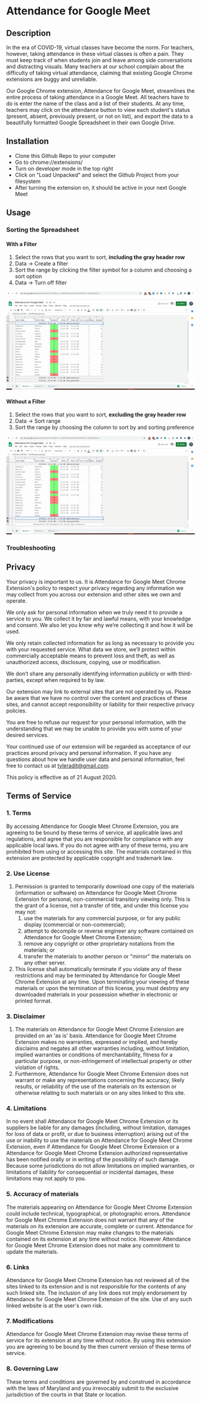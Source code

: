# Attendance for Google Meet

## Description

In the era of COVID-19, virtual classes have become the norm. For teachers, however, taking attendance in these virtual classes is often a pain. They must keep track of when students join and leave among side conversations and distracting visuals. Many teachers at our school complain about the difficulty of taking virtual attendance, claiming that existing Google Chrome extensions are buggy and unreliable.

Our Google Chrome extension, Attendance for Google Meet, streamlines the entire process of taking attendance in a Google Meet. All teachers have to do is enter the name of the class and a list of their students. At any time, teachers may click on the attendance button to view each student's status (present, absent, previously present, or not on list), and export the data to a beautifully formatted Google Spreadsheet in their own Google Drive.

## Installation

-   Clone this Github Repo to your computer
-   Go to chrome://extensions/
-   Turn on developer mode in the top right
-   Click on "Load Unpacked" and select the Github Project from your filesystem
-   After turning the extension on, it should be active in your next Google Meet

## Usage

### Sorting the Spreadsheet

#### With a Filter
1. Select the rows that you want to sort, **including the gray header row**
2. Data → Create a filter
3. Sort the range by clicking the filter symbol for a column and choosing a sort option
4. Data → Turn off filter

![Sorting with a filter](/img/gif/sorting_spreadsheet.gif "Sorting with a Filter")

#### Without a Filter
1. Select the rows that you want to sort, **excluding the gray header row**
2. Data → Sort range
3. Sort the range by choosing the column to sort by and sorting preference

![Sorting without a filter](/img/gif/sorting_spreadsheet_alt.gif "Sorting without a Filter")

### Troubleshooting

## Privacy

Your privacy is important to us. It is Attendance for Google Meet Chrome Extension's policy to respect your privacy regarding any information we may collect from you across our extension and other sites we own and operate.

We only ask for personal information when we truly need it to provide a service to you. We collect it by fair and lawful means, with your knowledge and consent. We also let you know why we’re collecting it and how it will be used.

We only retain collected information for as long as necessary to provide you with your requested service. What data we store, we’ll protect within commercially acceptable means to prevent loss and theft, as well as unauthorized access, disclosure, copying, use or modification.

We don’t share any personally identifying information publicly or with third-parties, except when required to by law.

Our extension may link to external sites that are not operated by us. Please be aware that we have no control over the content and practices of these sites, and cannot accept responsibility or liability for their respective privacy policies.

You are free to refuse our request for your personal information, with the understanding that we may be unable to provide you with some of your desired services.

Your continued use of our extension will be regarded as acceptance of our practices around privacy and personal information. If you have any questions about how we handle user data and personal information, feel free to contact us at tyleradit@gmail.com.

This policy is effective as of 21 August 2020.

## Terms of Service

### 1\. Terms

By accessing Attendance for Google Meet Chrome Extension, you are agreeing to be bound by these terms of service, all applicable laws and regulations, and agree that you are responsible for compliance with any applicable local laws. If you do not agree with any of these terms, you are prohibited from using or accessing this site. The materials contained in this extension are protected by applicable copyright and trademark law.

### 2\. Use License

1.  Permission is granted to temporarily download one copy of the materials (information or software) on Attendance for Google Meet Chrome Extension for personal, non-commercial transitory viewing only. This is the grant of a license, not a transfer of title, and under this license you may not:
    1.  use the materials for any commercial purpose, or for any public display (commercial or non-commercial);
    2.  attempt to decompile or reverse engineer any software contained on Attendance for Google Meet Chrome Extension;
    3.  remove any copyright or other proprietary notations from the materials; or
    4.  transfer the materials to another person or "mirror" the materials on any other server.
2.  This license shall automatically terminate if you violate any of these restrictions and may be terminated by Attendance for Google Meet Chrome Extension at any time. Upon terminating your viewing of these materials or upon the termination of this license, you must destroy any downloaded materials in your possession whether in electronic or printed format.

### 3\. Disclaimer

1.  The materials on Attendance for Google Meet Chrome Extension are provided on an 'as is' basis. Attendance for Google Meet Chrome Extension makes no warranties, expressed or implied, and hereby disclaims and negates all other warranties including, without limitation, implied warranties or conditions of merchantability, fitness for a particular purpose, or non-infringement of intellectual property or other violation of rights.
2.  Furthermore, Attendance for Google Meet Chrome Extension does not warrant or make any representations concerning the accuracy, likely results, or reliability of the use of the materials on its extension or otherwise relating to such materials or on any sites linked to this site.

### 4\. Limitations

In no event shall Attendance for Google Meet Chrome Extension or its suppliers be liable for any damages (including, without limitation, damages for loss of data or profit, or due to business interruption) arising out of the use or inability to use the materials on Attendance for Google Meet Chrome Extension, even if Attendance for Google Meet Chrome Extension or a Attendance for Google Meet Chrome Extension authorized representative has been notified orally or in writing of the possibility of such damage. Because some jurisdictions do not allow limitations on implied warranties, or limitations of liability for consequential or incidental damages, these limitations may not apply to you.

### 5\. Accuracy of materials

The materials appearing on Attendance for Google Meet Chrome Extension could include technical, typographical, or photographic errors. Attendance for Google Meet Chrome Extension does not warrant that any of the materials on its extension are accurate, complete or current. Attendance for Google Meet Chrome Extension may make changes to the materials contained on its extension at any time without notice. However Attendance for Google Meet Chrome Extension does not make any commitment to update the materials.

### 6\. Links

Attendance for Google Meet Chrome Extension has not reviewed all of the sites linked to its extension and is not responsible for the contents of any such linked site. The inclusion of any link does not imply endorsement by Attendance for Google Meet Chrome Extension of the site. Use of any such linked website is at the user's own risk.

### 7\. Modifications

Attendance for Google Meet Chrome Extension may revise these terms of service for its extension at any time without notice. By using this extension you are agreeing to be bound by the then current version of these terms of service.

### 8\. Governing Law

These terms and conditions are governed by and construed in accordance with the laws of Maryland and you irrevocably submit to the exclusive jurisdiction of the courts in that State or location.
